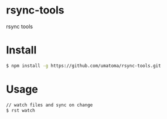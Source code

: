 # rsync-tools
rsync tools

# Install
```bash
$ npm install -g https://github.com/umatoma/rsync-tools.git
```

# Usage
```bash
// watch files and sync on change
$ rst watch
```